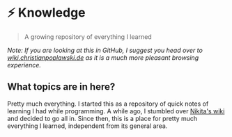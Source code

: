 # ⚡️ Knowledge

> A growing repository of everything I learned

_Note: If you are looking at this in GitHub, I suggest you head over to [wiki.christianpoplawski.de](https://wiki.christianpoplawski.de) as it is a much more pleasant browsing experience._

## What topics are in here?

Pretty much everything. I started this as a repository of quick notes of learning I had while programming. A while ago, I stumbled over [Nikita's wiki](https://wiki.nikiv.dev/) and decided to go all in. Since then, this is a place for pretty much everything I learned, independent from its general area.

